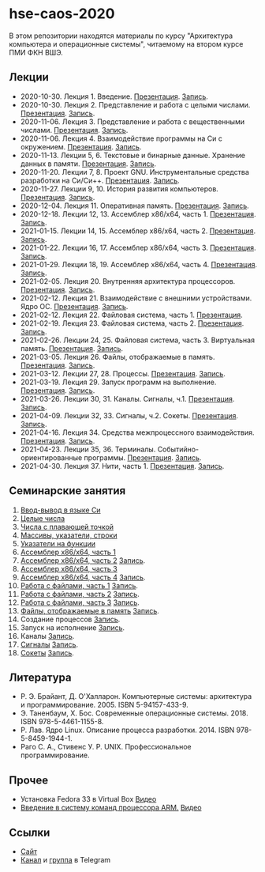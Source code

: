 # hse-caos-2020

В этом репозитории находятся материалы по курсу "Архитектура компьютера и операционные системы",
читаемому на втором курсе ПМИ ФКН ВШЭ.

## Лекции

* 2020-10-30. Лекция 1. Введение. [Презентация](00-lectures/01-intro/lecture01.pdf). [Запись](https://www.youtube.com/watch?v=r0MJV4BEsVo).
* 2020-10-30. Лекция 2. Представление и работа с целыми числами. [Презентация](00-lectures/02-integers/lecture02.pdf). [Запись](https://youtu.be/r0MJV4BEsVo?t=4940).
* 2020-11-06. Лекция 3. Представление и работа с вещественными числами. [Презентация](00-lectures/03-floating-point/lecture03.pdf). [Запись](https://youtu.be/ti44rdDh3yY).
* 2020-11-06. Лекция 4. Взаимодействие программы на Си с окружением. [Презентация](00-lectures/04-environment/lecture04.pdf). [Запись](https://youtu.be/ZXW81ZR5U_w).
* 2020-11-13. Лекции 5, 6. Текстовые и бинарные данные. Хранение данных в памяти. [Презентация](00-lectures/05-data-formats/lecture05.pdf). [Запись](https://youtu.be/gJNEqSiv9R4).
* 2020-11-20. Лекции 7, 8. Проект GNU. Инструментальные средства разработки на Си/Си++. [Презентация](00-lectures/07-gnu-toolchain/lecture07.pdf). [Запись](https://youtu.be/WcBTI0PKAuY).
* 2020-11-27. Лекции 9, 10. История развития компьютеров. [Презентация](00-lectures/09-cpu-history/lecture09.pdf). [Запись](https://youtu.be/TsGqDlZ1k64).
* 2020-12-04. Лекция 11. Оперативная память. [Презентация](00-lectures/11-memory/lecture11.pdf). [Запись](https://youtu.be/R8YEp6YvTqc).
* 2020-12-18. Лекции 12, 13. Ассемблер x86/x64, часть 1. [Презентация](00-lectures/12-asm-1/lecture12.pdf). [Запись](https://youtu.be/9kKLJyd1Zu0).
* 2021-01-15. Лекции 14, 15. Ассемблер x86/x64, часть 2. [Презентация](00-lectures/14-asm-2/lecture14.pdf). [Запись](https://youtu.be/8sYqqPsGkZM).
* 2021-01-22. Лекции 16, 17. Ассемблер x86/x64, часть 3. [Презентация](00-lectures/16-asm-3/lecture16.pdf). [Запись](https://youtu.be/mItQndH_ptg).
* 2021-01-29. Лекции 18, 19. Ассемблер x86/x64, часть 4. [Презентация](00-lectures/18-asm-4/lecture18.pdf). [Запись](https://youtu.be/VIiPUBIFVbc).
* 2021-02-05. Лекция 20. Внутренняя архитектура процессоров. [Презентация](00-lectures/20-cpu-internals/lecture20.pdf). [Запись](https://youtu.be/tODteVEEzwM).
* 2021-02-12. Лекция 21. Взаимодействие с внешними устройствами. Ядро ОС. [Презентация](00-lectures/21-io/lecture21.pdf). [Запись](https://youtu.be/1qwlZLLVC-I).
* 2021-02-12. Лекция 22. Файловая система, часть 1. [Презентация](00-lectures/22-filesystem-1/lecture22.pdf).
* 2021-02-19. Лекция 23. Файловая система, часть 2. [Презентация](00-lectures/23-filesystem-2/lecture23.pdf). [Запись](https://youtu.be/WoyAq3JoqpM).
* 2021-02-26. Лекции 24, 25. Файловая система, часть 3. Виртуальная память. [Презентация](00-lectures/24-filesystem-3/lecture24.pdf). [Запись](https://youtu.be/SKNjcc5ExQc).
* 2021-03-05. Лекция 26. Файлы, отображаемые в память. [Презентация](00-lectures/26-mmap/lecture26.pdf). [Запись](https://youtu.be/I4b1hTOhHxI).
* 2021-03-12. Лекции 27, 28. Процессы. [Презентация](00-lectures/27-fork/lecture27.pdf). [Запись](https://youtu.be/aY0ztcSmk3E).
* 2021-03-19. Лекция 29. Запуск программ на выполнение. [Презентация](00-lectures/29-exec/lecture29.pdf). [Запись](https://youtu.be/0OaKspt2Xog).
* 2021-03-26. Лекции 30, 31. Каналы. Сигналы, ч.1. [Презентация](00-lectures/30-pipe/lecture30.pdf). [Запись](https://youtu.be/krl9nVDUmsI).
* 2021-04-09. Лекции 32, 33. Сигналы, ч.2. Сокеты. [Презентация](00-lectures/32-signal/lecture32.pdf). [Запись](https://youtu.be/ET2nOVjTfH8).
* 2021-04-16. Лекция 34. Средства межпроцессного взаимодействия. [Презентация](00-lectures/34-ipc/lecture34.pdf). [Запись](https://youtu.be/Hd1RYV113V0).
* 2021-04-23. Лекции 35, 36. Терминалы. Событийно-ориентированные программы. [Презентация](00-lectures/35-tty/lecture35.pdf). [Запись](https://youtu.be/D5qfXlayooI).
* 2021-04-30. Лекция 37. Нити, часть 1. [Презентация](00-lectures/37-threads/lecture37.pdf). [Запись](https://youtu.be/zDwMc2FTQJw).

## Семинарские занятия

1. [Ввод-вывод в языке Си](01-stdio/README.md)
2. [Целые числа](02-integers/README.md)
3. [Числа с плавающей точкой](03-floating-point/README.md)
4. [Массивы, указатели, строки](04-arrays/README.md)
6. [Указатели на функции](06-function-pointers/README.md)
7. [Ассемблер x86/x64, часть 1](07-asm1/README.md)
8. [Ассемблер x86/x64, часть 2](08-asm2/README.md) [Запись](https://youtu.be/MEYU0cKDoxo).
9. [Ассемблер x86/x64, часть 3](09-asm3/README.md)
10. [Ассемблер x86/x64, часть 4](10-asm4/README.md) [Запись](https://youtu.be/3-ER36Nm4dU).
11. [Работа с файлами, часть 1](11-files1/README.md) [Запись](https://youtu.be/wJ8zXVHigOk).
12. [Работа с файлами, часть 2](12-files2/README.md) [Запись](https://youtu.be/quH5S8Rb6QA).
13. [Работа с файлами, часть 3](13-files3/README.md) [Запись](https://youtu.be/i8HR85SbpCU).
14. [Файлы, отображаемые в память](14-mmap/README.md) [Запись](https://youtu.be/kAySqrNBMvM).
15. Создание процессов [Запись](https://youtu.be/ZTssqP2pwds).
16. Запуск на исполнение [Запись](https://youtu.be/eIJm8x1O2Gg).
17. Каналы [Запись](https://youtu.be/V68dkidoios?list=PLEwK9wdS5g0qaFRRs8pcO3NT5W2IgPBfb).
18. [Сигналы](18-signal/README.md) [Запись](https://youtu.be/uHqJbyIcNVY).
19. [Сокеты](19-socket/README.md) [Запись](https://youtu.be/NKoIiT-hTm0).

## Литература

* Р. Э. Брайант, Д. О'Халларон. Компьютерные системы: архитектура и программирование. 2005. ISBN 5-94157-433-9.
* Э. Таненбаум, Х. Бос. Современные операционные системы. 2018. ISBN 978-5-4461-1155-8.
* Р. Лав. Ядро Linux. Описание процесса разработки. 2014. ISBN 978-5-8459-1944-1.
* Раго С. А., Стивенс У. Р. UNIX. Профессиональное программирование.

## Прочее

* Установка Fedora 33 в Virtual Box [Видео](https://youtu.be/hhrf7KbR-lM)
* [Введение в систему команд процессора ARM.](99-arm/README.md) [Видео](https://youtu.be/KYkso_riUpY)

## Ссылки

* [Сайт](https://caos.ejudge.ru)
* [Канал](https://t.me/hsecaos2020c) и [группа](https://t.me/hsecaos2020) в Telegram
